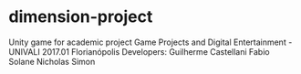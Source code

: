 # dimension-project
Unity game for academic project
Game Projects and Digital Entertainment - UNIVALI 2017.01 Florianópolis
Developers:
Guilherme Castellani
Fabio Solane
Nicholas Simon
